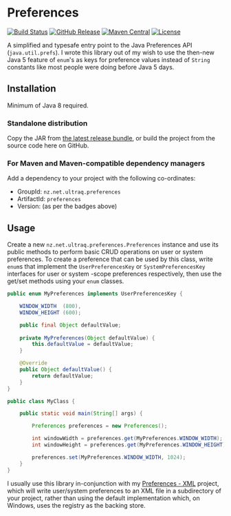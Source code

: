 
Preferences
===========

[![Build Status](https://travis-ci.org/ultraq/preferences.svg)](https://travis-ci.org/ultraq/preferences)
[![GitHub Release](https://img.shields.io/github/release/ultraq/preferences.svg?maxAge=3600)](https://github.com/ultraq/preferences/releases/latest)
[![Maven Central](https://img.shields.io/maven-central/v/nz.net.ultraq.preferences/preferences.svg?maxAge=3600)](http://search.maven.org/#search|ga|1|g%3A%22nz.net.ultraq.preferences%22%20AND%20a%3A%22preferences%22)
[![License](https://img.shields.io/github/license/ultraq/preferences.svg?maxAge=2592000)](https://github.com/ultraq/preferences/blob/master/LICENSE.txt)

A simplified and typesafe entry point to the Java Preferences API (`java.util.prefs`).
I wrote this library out of my wish to use the then-new Java 5 feature of `enum`'s
as keys for preference values instead of `String` constants like most people
were doing before Java 5 days.


Installation
------------

Minimum of Java 8 required.

### Standalone distribution
Copy the JAR from [the latest release bundle](https://github.com/ultraq/preferences/releases/latest),
or build the project from the source code here on GitHub.

### For Maven and Maven-compatible dependency managers
Add a dependency to your project with the following co-ordinates:

 - GroupId: `nz.net.ultraq.preferences`
 - ArtifactId: `preferences`
 - Version: (as per the badges above)


Usage
-----

Create a new `nz.net.ultraq.preferences.Preferences` instance and use its public
methods to perform basic CRUD operations on user or system preferences.  To
create a preference that can be used by this class, write `enum`s that implement
the `UserPreferencesKey` or `SystemPreferencesKey` interfaces for user or system
-scope preferences respectively, then use the get/set methods using your `enum`
classes.

```java
public enum MyPreferences implements UserPreferencesKey {

	WINDOW_WIDTH  (800),
	WINDOW_HEIGHT (600);

	public final Object defaultValue;
	
	private MyPreferences(Object defaultValue) {
		this.defaultValue = defaultValue;
	}

	@Override
	public Object defaultValue() {
		return defaultValue;
	}
}

public class MyClass {

	public static void main(String[] args) {

		Preferences preferences = new Preferences();

		int windowWidth = preferences.get(MyPreferences.WINDOW_WIDTH);
		int windowHeight = preferences.get(MyPreferences.WINDOW_HEIGHT);

		preferences.set(MyPreferences.WINDOW_WIDTH, 1024);
	}
}
```

I usually use this library in-conjunction with my [Preferences - XML](https://github.com/ultraq/preferences-xml)
project, which will write user/system preferences to an XML file in a
subdirectory of your project, rather than using the default implementation
which, on Windows, uses the registry as the backing store.
